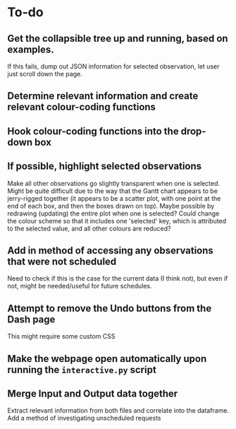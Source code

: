 # To-do

## Get the collapsible tree up and running, based on examples.
If this fails, dump out JSON information for selected observation, let user
just scroll down the page.

## Determine relevant information and create relevant colour-coding functions

## Hook colour-coding functions into the drop-down box

## If possible, highlight selected observations
Make all other observations go slightly transparent when one is selected. Might
be quite difficult due to the way that the Gantt chart appears to be
jerry-rigged together (it appears to be a scatter plot, with one point at the
end of each box, and then the boxes drawn on top).
Maybe possible by redrawing (updating) the entire plot when one is selected?
Could change the colour scheme so that it includes one 'selected' key, which is
attributed to the selected value, and all other colours are reduced?

## Add in method of accessing any observations that were not scheduled
Need to check if this is the case for the current data (I think not), but even
if not, might be needed/useful for future schedules.

## Attempt to remove the Undo buttons from the Dash page
This might require some custom CSS

## Make the webpage open automatically upon running the `interactive.py` script

## Merge Input and Output data together
Extract relevant information from both files and correlate into the dataframe.
Add a method of investigating unscheduled requests
